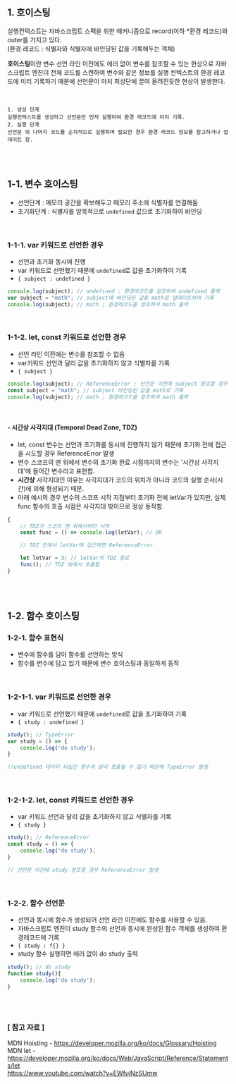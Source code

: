 ## 1. 호이스팅
실행컨텍스트는 자바스크립트 스펙을 위한 매커니즘으로 record(이하  *환경 레코드)와 outer를 가지고 있다. <br/>
(환경 레코드 : 식별자와 식별자에 바인딩된 값을 기록해두는 객체)<br/>

**호이스팅**이란 변수 선언 라인 이전에도 에러 없이 변수를 참조할 수 있는 현상으로
자바스크립트 엔진이 전체 코드를 스캔하여 변수와 같은 정보를 실행 컨텍스트의 환경 레코드에 미리 기록하기 때문에 선언문이 마치 최상단에 끌여 올려진듯한 현상이 발생한다. 

<br/>

	1. 생성 단계
	실행컨텍스트를 생성하고 선언문만 먼저 실행하여 환경 레코드에 미리 기록.
	2. 실행 단계
	선언문 외 나머지 코드를 순차적으로 실행하며 필요한 경우 환경 레코드 정보를 참고하거나 업데이트 함.

<br/>
<br/>


## 1-1. 변수 호이스팅
- 선언단계 : 메모리 공간을 확보해두고 메모리 주소에 식별자를 연결해둠
- 초기화단계 : 식별자를 암묵적으로 `undefined` 값으로 초기화하여 바인딩

<br/>

### 1-1-1. var 키워드로 선언한 경우 
- 선언과 초기화 동시에 진행
- var 키워드로 선언했기 때문에 `undefined`로 값을 초기화하여 기록
- `{ subject : undefined }`

```js
console.log(subject); // undefined ; 환경레코드를 참조하여 undefined 출력
var subject = "math"; // subject에 바인딩된 값을 math로 업데이트하여 기록
console.log(subject); // math ; 환경레코드를 참조하여 math 출력
```

<br/>

### 1-1-2. let, const 키워드로 선언한 경우
- 선언 라인 이전에는 변수를 참조할 수 없음
- var키워드 선언과 달리 값을 초기화하지 않고 식별자를 기록
- `{ subject }`

```js
console.log(subject); // ReferenceError ; 선언문 이전에 subject 참조할 경우 ReferenceError 발생
const subject = "math"; // subject 바인딩된 값을 math로 기록
console.log(subject); // math ; 환경레코드를 참조하여 math 출력
```

<br/>

#### **- 시간상 사각지대 (Temporal Dead Zone, TDZ)**
- let, const 변수는 선언과 초기화를 동시에 진행하지 않기 때문에 초기화 전에 접근을 시도할 경우 ReferenceError 발생
- 변수 스코프의 맨 위에서 변수의 초기화 완료 시점까지의 변수는 '시간상 사각지대'에 들어간 변수라고 표현함. 
- **시간상** 사각지대인 이유는 사각지대가 코드의 위치가 아니라 코드의 실행 순서(시간)에 의해 형성되기 때문.
- 아래 예시의 경우 변수의 스코프 시작 지점부터 초기화 전에 letVar가 있지만, 실제 func 함수의 호출 시점은 사각지대 밖이므로 정상 동작함.

```js
{
    // TDZ가 스코프 맨 위에서부터 시작
    const func = () => console.log(letVar); // OK

    // TDZ 안에서 letVar에 접근하면 ReferenceError

    let letVar = 3; // letVar의 TDZ 종료
    func(); // TDZ 밖에서 호출함
}
```

<br/>
<br/>

## 1-2. 함수 호이스팅
### 1-2-1. 함수 표현식 
- 변수에 함수를 담아 함수를 선언하는 방식
- 함수를 변수에 담고 있기 때문에 변수 호이스팅과 동일하게 동작

<br/>

### 1-2-1-1. var 키워드로 선언한 경우
- var 키워드로 선언했기 때문에 `undefined`로 값을 초기화하여 기록
- `{ study : undefined }`

```js
study(); // TypeError
var study = () => {
	console.log('do study');
}

//undefined 데이터 타입은 함수와 달리 호출될 수 없기 때문에 TypeError 발생
```

<br/>

### 1-2-1-2. let, const 키워드로 선언한 경우
- var 키워드 선언과 달리 값을 초기화하지 않고 식별자를 기록
- `{ study }`

```js
study(); // ReferenceError
const study = () => {
  	console.log('do study');
}

// 선언문 이전에 study 참조할 경우 ReferenceError 발생
```

<br/>

### 1-2-2. 함수 선언문 
- 선언과 동시에 함수가 생성되어 선언 라인 이전에도 함수를 사용할 수 있음.
- 자바스크립트 엔진이 study 함수의 선언과 동시에 완성된 함수 객체를 생성하여 환경레코드에 기록
-  `{ study : f{} }`
- study 함수 실행하면 에러 없이 do study 출력
```js
study(); // do study
function study(){
  	console.log('do study');
}
```

<br/>
<br/>


### [ 참고 자료 ]
MDN Hoisting - https://developer.mozilla.org/ko/docs/Glossary/Hoisting <br/>
MDN let - https://developer.mozilla.org/ko/docs/Web/JavaScript/Reference/Statements/let <br/>
https://www.youtube.com/watch?v=EWfujNzSUmw